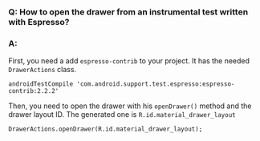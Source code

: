 ### Q: How to open the drawer from an instrumental test written with Espresso?
### A: 

First, you need a add `espresso-contrib` to your project. It has the needed `DrawerActions` class.

`androidTestCompile 'com.android.support.test.espresso:espresso-contrib:2.2.2'`

Then, you need to open the drawer with his `openDrawer()` method and the drawer layout ID. The generated one is `R.id.material_drawer_layout`

`DrawerActions.openDrawer(R.id.material_drawer_layout);`
